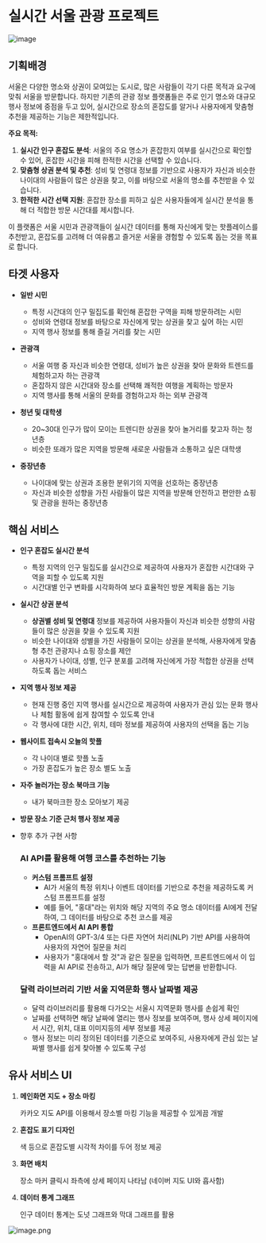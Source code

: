# 실시간 서울 관광 프로젝트

![image](https://github.com/user-attachments/assets/31dc12a7-d56f-447e-acfc-307f1c4f5d9a)

## 기획배경

서울은 다양한 명소와 상권이 모여있는 도시로, 많은 사람들이 각기 다른 목적과 요구에 맞춰 서울을 방문합니다. 하지만 기존의 관광 정보 플랫폼들은 주로 인기 명소와 대규모 행사 정보에 중점을 두고 있어, 실시간으로 장소의 혼잡도를 알거나 사용자에게 맞춤형 추천을 제공하는 기능은 제한적입니다.

**주요 목적:**

1. **실시간 인구 혼잡도 분석**: 서울의 주요 명소가 혼잡한지 여부를 실시간으로 확인할 수 있어, 혼잡한 시간을 피해 한적한 시간을 선택할 수 있습니다.
2. **맞춤형 상권 분석 및 추천**: 성비 및 연령대 정보를 기반으로 사용자가 자신과 비슷한 나이대의 사람들이 많은 상권을 찾고, 이를 바탕으로 서울의 명소를 추천받을 수 있습니다.
3. **한적한 시간 선택 지원**: 혼잡한 장소를 피하고 싶은 사용자들에게 실시간 분석을 통해 더 적합한 방문 시간대를 제시합니다.

이 플랫폼은 서울 시민과 관광객들이 실시간 데이터를 통해 자신에게 맞는 핫플레이스를 추천받고, 혼잡도를 고려해 더 여유롭고 즐거운 서울을 경험할 수 있도록 돕는 것을 목표로 합니다.

## 타겟 사용자

- **일반 시민**

  - 특정 시간대의 인구 밀집도를 확인해 혼잡한 구역을 피해 방문하려는 시민
  - 성비와 연령대 정보를 바탕으로 자신에게 맞는 상권을 찾고 싶어 하는 시민
  - 지역 행사 정보를 통해 즐길 거리를 찾는 시민

- **관광객**

  - 서울 여행 중 자신과 비슷한 연령대, 성비가 높은 상권을 찾아 문화와 트렌드를 체험하고자 하는 관광객
  - 혼잡하지 않은 시간대와 장소를 선택해 쾌적한 여행을 계획하는 방문자
  - 지역 행사를 통해 서울의 문화를 경험하고자 하는 외부 관광객

- **청년 및 대학생**

  - 20~30대 인구가 많이 모이는 트렌디한 상권을 찾아 놀거리를 찾고자 하는 청년층
  - 비슷한 또래가 많은 지역을 방문해 새로운 사람들과 소통하고 싶은 대학생

- **중장년층**
  - 나이대에 맞는 상권과 조용한 분위기의 지역을 선호하는 중장년층
  - 자신과 비슷한 성향을 가진 사람들이 많은 지역을 방문해 안전하고 편안한 쇼핑 및 관광을 원하는 중장년층

## 핵심 서비스

- **인구 혼잡도 실시간 분석**
  - 특정 지역의 인구 밀집도를 실시간으로 제공하여 사용자가 혼잡한 시간대와 구역을 피할 수 있도록 지원
  - 시간대별 인구 변화를 시각화하여 보다 효율적인 방문 계획을 돕는 기능
- **실시간 상권 분석**
  - **상권별 성비 및 연령대** 정보를 제공하여 사용자들이 자신과 비슷한 성향의 사람들이 많은 상권을 찾을 수 있도록 지원
  - 비슷한 나이대와 성별을 가진 사람들이 모이는 상권을 분석해, 사용자에게 맞춤형 추천 관광지나 쇼핑 장소를 제안
  - 사용자가 나이대, 성별, 인구 분포를 고려해 자신에게 가장 적합한 상권을 선택하도록 돕는 서비스
- **지역 행사 정보 제공**
  - 현재 진행 중인 지역 행사를 실시간으로 제공하여 사용자가 관심 있는 문화 행사나 체험 활동에 쉽게 참여할 수 있도록 안내
  - 각 행사에 대한 시간, 위치, 테마 정보를 제공하여 사용자의 선택을 돕는 기능
- **웹사이트 접속시 오늘의 핫플**
  - 각 나이대 별로 핫플 노출
  - 가장 혼잡도가 높은 장소 별도 노출
- **자주 놀러가는 장소 북마크 기능**
  - 내가 북마크한 장소 모아보기 제공
- **방문 장소 기준 근처 행사 정보 제공**

- 향후 추가 구현 사항
  ### **AI API를 활용해 여행 코스를 추천하는 기능**
  - **커스텀 프롬프트 설정**
    - AI가 서울의 특정 위치나 이벤트 데이터를 기반으로 추천을 제공하도록 커스텀 프롬프트를 설정
    - 예를 들어, "홍대"라는 위치와 해당 지역의 주요 명소 데이터를 AI에게 전달하여, 그 데이터를 바탕으로 추천 코스를 제공
  - **프론트엔드에서 AI API 통합**
    - OpenAI의 GPT-3/4 또는 다른 자연어 처리(NLP) 기반 API를 사용하여 사용자의 자연어 질문을 처리
    - 사용자가 "홍대에서 할 것"과 같은 질문을 입력하면, 프론트엔드에서 이 입력을 AI API로 전송하고, AI가 해당 질문에 맞는 답변을 반환합니다.
  ### **달력 라이브러리 기반 서울 지역문화 행사 날짜별 제공**
  - 달력 라이브러리를 활용해 다가오는 서울시 지역문화 행사를 손쉽게 확인
  - 날짜를 선택하면 해당 날짜에 열리는 행사 정보를 보여주며, 행사 상세 페이지에서 시간, 위치, 대표 이미지등의 세부 정보를 제공
  - 행사 정보는 미리 정의된 데이터를 기준으로 보여주되, 사용자에게 관심 있는 날짜별 행사를 쉽게 찾아볼 수 있도록 구성

## 유사 서비스 UI

1. **메인화면 지도 + 장소 마킹**

   카카오 지도 API를 이용해서 장소별 마킹 기능을 제공할 수 있게끔 개발

2. **혼잡도 표기 디자인**

   색 등으로 혼잡도별 시각적 차이를 두어 정보 제공

3. **화면 배치**

   장소 마커 클릭시 좌측에 상세 페이지 나타남 (네이버 지도 UI와 흡사함)

4. **데이터 통계 그래프**

   인구 데이터 통계는 도넛 그래프와 막대 그래프를 활용

![image.png](https://prod-files-secure.s3.us-west-2.amazonaws.com/dbc49794-b983-4f69-8afa-b5c54d5f9b82/d07dc5d7-42da-4baa-a23f-a640420581c3/image.png)
